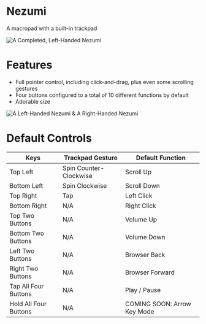 # Nezumi
A macropad with a built-in trackpad


![A Completed, Left-Handed Nezumi](https://i.imgur.com/CihwkSI.jpeg)

# Features
- Full pointer control, including click-and-drag, plus even some scrolling gestures
- Four buttons configured to a total of 10 different functions by default
- Adorable size

![A Left-Handed Nezumi & A Right-Handed Nezumi](https://i.imgur.com/ehQPkXQ.jpeg)

# Default Controls

| Keys | Trackpad Gesture | Default Function |
| ------------- | ------------- | ------------- |
| Top Left  | Spin Counter-Clockwise | Scroll Up  |
| Bottom Left | Spin Clockwise | Scroll Down  |
| Top Right  | Tap | Left Click  |
| Bottom Right | N/A | Right Click  |
| Top Two Buttons | N/A | Volume Up  |
| Bottom Two Buttons | N/A | Volume Down  |
| Left Two Buttons | N/A | Browser Back  |
| Right Two Buttons | N/A | Browser Forward  |
| Tap All Four Buttons | N/A | Play / Pause  |
| Hold All Four Buttons | N/A | COMING SOON: Arrow Key Mode  |
